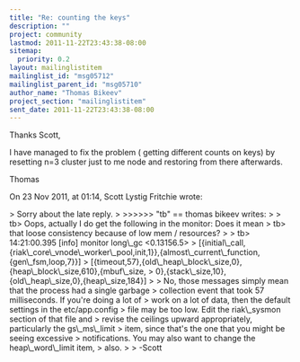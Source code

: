 ```yaml
---
title: "Re: counting the keys"
description: ""
project: community
lastmod: 2011-11-22T23:43:38-08:00
sitemap:
  priority: 0.2
layout: mailinglistitem
mailinglist_id: "msg05712"
mailinglist_parent_id: "msg05710"
author_name: "Thomas Bikeev"
project_section: "mailinglistitem"
sent_date: 2011-11-22T23:43:38-08:00
---
```



Thanks Scott, 

I have managed to fix the problem ( getting different counts on keys) by 
resetting n=3 cluster just to me node and restoring from there afterwards. 

Thomas 

On 23 Nov 2011, at 01:14, Scott Lystig Fritchie  wrote:

&gt; Sorry about the late reply.
&gt; 
&gt;&gt;&gt;&gt;&gt;&gt; "tb" == thomas bikeev  writes:
&gt; 
&gt; tb&gt; Oops, actually I do get the following in the monitor: Does it mean
&gt; tb&gt; that loose consistency because of low mem / resources?
&gt; 
&gt; tb&gt; 14:21:00.395 [info] monitor long\\_gc &lt;0.13156.5&gt; 
&gt; [{initial\\_call,{riak\\_core\\_vnode\\_worker\\_pool,init,1}},{almost\\_current\\_function,{gen\\_fsm,loop,7}}]
&gt; [{timeout,57},{old\\_heap\\_block\\_size,0},{heap\\_block\\_size,610},{mbuf\\_size, 
&gt; 0},{stack\\_size,10},{old\\_heap\\_size,0},{heap\\_size,184}]
&gt; 
&gt; No, those messages simply mean that the process had a single garbage
&gt; collection event that took 57 milliseconds. If you're doing a lot of
&gt; work on a lot of data, then the default settings in the etc/app.config
&gt; file may be too low. Edit the riak\\_sysmon section of that file and
&gt; revise the ceilings upward appropriately, particularly the gs\\_ms\\_limit
&gt; item, since that's the one that you might be seeing excessive
&gt; notifications. You may also want to change the heap\\_word\\_limit item,
&gt; also.
&gt; 
&gt; -Scott

